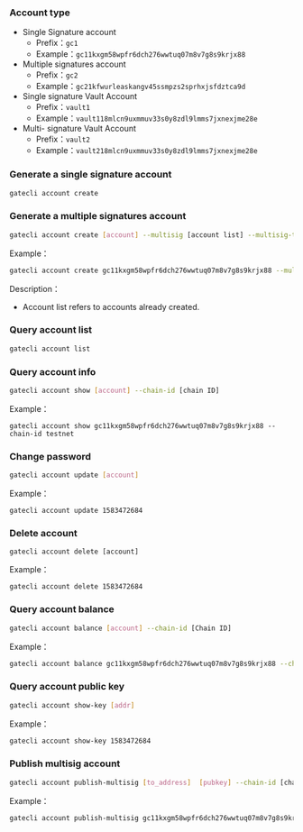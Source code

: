 ### Account type
- Single Signature account
	- Prefix：`gc1`
	- Example：`gc11kxgm58wpfr6dch276wwtuq07m8v7g8s9krjx88`
- Multiple signatures account
	- Prefix：`gc2`
	- Example：`gc21kfwurleaskangv45ssmpzs2sprhxjsfdztca9d`
- Single signature Vault Account
	- Prefix：`vault1`
	- Example：`vault118mlcn9uxmmuv33s0y8zdl9lmms7jxnexjme28e`
- Multi- signature Vault Account
	- Prefix：`vault2`
	- Example：`vault218mlcn9uxmmuv33s0y8zdl9lmms7jxnexjme28e `

### Generate a single signature account

```bash
gatecli account create
```

### Generate a multiple signatures account

```bash
gatecli account create [account] --multisig [account list] --multisig-threshold [minimum effective amount]
```
Example：

```bash
gatecli account create gc11kxgm58wpfr6dch276wwtuq07m8v7g8s9krjx88 --multisig gc110nxr6.....,gc113454xdr..... --multisig-threshold 2
```
Description：

* Account list refers to accounts already created.

### Query account list

```bash
gatecli account list
```

### Query account info

```bash
gatecli account show [account] --chain-id [chain ID]
```

Example：

```
gatecli account show gc11kxgm58wpfr6dch276wwtuq07m8v7g8s9krjx88 --chain-id testnet
```

### Change password 
```bash
gatecli account update [account]
```
Example：

```
gatecli account update 1583472684
```

### Delete account
```
gatecli account delete [account]
```
Example：

```
gatecli account delete 1583472684
```

### Query account balance

```bash
gatecli account balance [account] --chain-id [Chain ID]
```

Example：

```bash
gatecli account balance gc11kxgm58wpfr6dch276wwtuq07m8v7g8s9krjx88 --chain-id testnet
```
### Query account public key

```bash
gatecli account show-key [addr]
```

Example：

```bash
gatecli account show-key 1583472684
```

### Publish multisig account

```bash
gatecli account publish-multisig [to_address]  [pubkey] --chain-id [chain ID]
```

Example：

```bash
gatecli account publish-multisig gc11kxgm58wpfr6dch276wwtuq07m8v7g8s9krjx88 gc1pub1ytql0csgqgfzd666axrjzqegteuuxvghau9u0q67lltpjqla3ykzz3t8efmh6sqhyt4uhnh3q5fzd666axrjzqkhwmygytf0grzudhv69h9ttcy4xhze0v4mtf4jza6mrp0j3lq68qfzd666axrjzqn6wmq0uuyvxr8tywehal0zyzhpy5tv4h5tpryvc449jmznnzdruqy68ks2 --from gc11wmnygdl4mtrz3x9sgkev5rhajzxxqh2j0gr3vr --chain-id testnet
```

